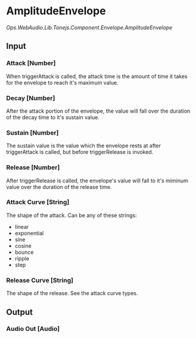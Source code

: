 # AmplitudeEnvelope

*Ops.WebAudio.Lib.Tonejs.Component.Envelope.AmplitudeEnvelope*   

## Input

### Attack [Number]

When triggerAttack is called, the attack time is the amount of time it takes for the envelope to reach it's maximum value.

### Decay [Number]

After the attack portion of the envelope, the value will fall over the duration of the decay time to it's sustain value.

### Sustain [Number]

The sustain value is the value which the envelope rests at after triggerAttack is called, but before triggerRelease is invoked.

### Release [Number]

After triggerRelease is called, the envelope's value will fall to it's miminum value over the duration of the release time.

### Attack Curve [String]

The shape of the attack. Can be any of these strings:

- linear
- exponential
- sine
- cosine
- bounce
- ripple
- step

### Release Curve [String]

The shape of the release. See the attack curve types.

## Output

### Audio Out [Audio] 

